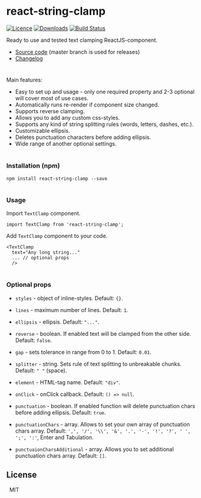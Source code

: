 # react-string-clamp

[![Licence](https://img.shields.io/npm/l/react-string-clamp.svg?colorB=%23)](https://www.npmjs.com/package/react-string-clamp) [![Downloads](https://img.shields.io/npm/dt/react-string-clamp.svg)](https://www.npmjs.com/package/react-string-clamp) [![Build Status](https://travis-ci.org/a-harkovets/react-string-clamp.svg?branch=master)](https://travis-ci.org/a-harkovets/react-string-clamp)

Ready to use and tested text clamping ReactJS-component.

 - [Source code](https://github.com/a-harkovets/react-string-clamp) (master branch is used for releases)
 - [Changelog](https://github.com/a-harkovets/react-string-clamp/blob/master/changelog.md)
#
Main features:

 - Easy to set up and usage - only one required property and 2-3 optional will cover most of use cases.
 - Automatically runs re-render if component size changed.
 - Supports reverse clamping.
 - Allows you to add any custom css-styles.
 - Supports any kind of string splitting rules (words, letters, dashes, etc.).
 - Customizable ellipsis.
 - Deletes punctuation characters before adding ellipsis.
 - Wide range of another optional settings.
#
### Installation (npm)
```
npm install react-string-clamp --save
```
#
### Usage

Import `TextClamp` component.

```
import TextClamp from 'react-string-clamp';
```

Add `TextClamp` component to your code.

```
<TextClamp
  text="Any long string..."
  ... // optional props
  />
```
#
### Optional props
 - `styles` - object of inline-styles. Default: `{}`.

 - `lines` - maximum number of lines. Default: `1`.

 - `ellipsis` - ellipsis. Default: `"..."`.

 - `reverse` - boolean. If enabled text will be clamped from the other side. Default: `false`.

 - `gap` - sets tolerance in range from 0 to 1. Default: `0.01`.

 - `splitter` - string. Sets rule of text splitting to unbreakable chunks. Default: `" "` (space).

 - `element` - HTML-tag name. Default: `"div"`.

 - `onClick` - onClick callback. Default: `() => null`.

 - `punctuation` - boolean. If enabled function will delete punctuation chars before adding ellipsis. Default: `true`.

 - `punctuationChars` - array. Allows to set your own array of punctuation chars array. Default: `',', '/', '\\', '&', '.', '-', '!', '?', ' ', ';', ':'`, Enter and Tabulation.

 - `punctuaionCharsAdditional` - array. Allows you to set additional punctuation chars array. Default: `[]`.


License
-

&nbsp;&nbsp;MIT
